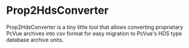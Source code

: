 # Prop2HdsConverter
Prop2HdsConverter is a tiny little tool that allows converting proprietary PcVue archives into csv format for easy migration to PcVue's HDS type database archive units.

